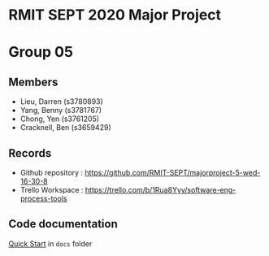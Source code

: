 # RMIT SEPT 2020 Major Project

# Group 05

## Members
* Lieu, Darren (s3780893)
* Yang, Benny (s3781767)
* Chong, Yen (s3761205)
* Cracknell, Ben (s3659429)

## Records

* Github repository : https://github.com/RMIT-SEPT/majorproject-5-wed-16-30-8
* Trello Workspace : https://trello.com/b/1Rua8Yyy/software-eng-process-tools


## Code documentation

[Quick Start](/docs/README.md) in `docs` folder
